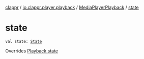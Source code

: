 [clappr](../../index.md) / [io.clappr.player.playback](../index.md) / [MediaPlayerPlayback](index.md) / [state](./state.md)

# state

`val state: `[`State`](../../io.clappr.player.components/-playback/-state/index.md)

Overrides [Playback.state](../../io.clappr.player.components/-playback/state.md)

